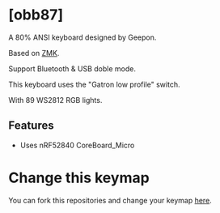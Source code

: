 # [obb87]

A 80% ANSI keyboard designed by Geepon.

Based on [ZMK](https://github.com/zmkfirmware/zmk).

Support Bluetooth & USB doble mode.

This keyboard uses the "Gatron low profile" switch.

With 89 WS2812 RGB lights.

## Features

- Uses nRF52840 CoreBoard_Micro

# Change this keymap
You can fork this repositories and change your keymap [here](https://nickcoutsos.github.io/keymap-editor/).

